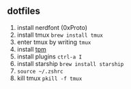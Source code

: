 ## dotfiles

1. install nerdfont (0xProto)
2. install tmux `brew install tmux`
3. enter tmux by writing `tmux`
4. install [tpm](https://github.com/tmux-plugins/tpm)
5. install plugins `ctrl-a I`
6. install starship `brew install starship`
7. `source ~/.zshrc`
8. kill tmux `pkill -f tmux`
